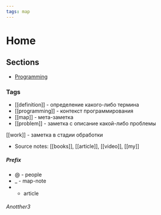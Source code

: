 ```yaml
---
tags: map
---
```

# Home
## Sections
 - [Programming](_HomeProgramming.md)


### Tags
- [[definition]] - определение какого-либо термина
- [[programming]] - контекст программирования
- [[map]] - мета-заметка
- [[problem]] - заметка с описание какой-либо проблемы

[[work]] - заметка в стадии обработки

- Source notes: [[books]], [[article]], [[video]], [[my]]


##### Prefix
- @ - people
- _ - map-note
- + article
###### Anotther3
